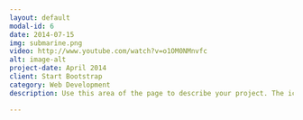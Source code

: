 ```yaml
---
layout: default
modal-id: 6
date: 2014-07-15
img: submarine.png
video: http://www.youtube.com/watch?v=o1OM0NMnvfc
alt: image-alt
project-date: April 2014
client: Start Bootstrap
category: Web Development
description: Use this area of the page to describe your project. The icon above is part of a free icon set by <a href="https://sellfy.com/p/8Q9P/jV3VZ/">Flat Icons</a>. On their website, you can download their free set with 16 icons, or you can purchase the entire set with 146 icons for only $12!

---
```

